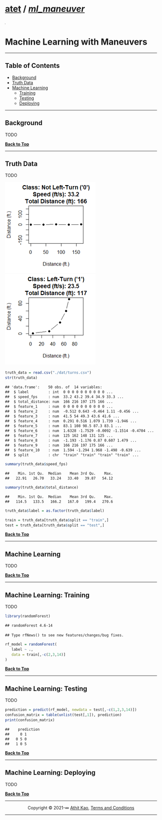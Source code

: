 
<a name="machine-learning-with-maneuvers"></a>

# [atet](https://github.com/atet) / [***ml\_maneuver***](https://github.com/atet/ml_maneuver#machine-learning-with-maneuvers)

[![](.img/placeholder.png)](#nolink)

# Machine Learning with Maneuvers

------------------------------------------------------------------------

<a name="table-of-contents"></a>

## Table of Contents

-   [Background](#background)
-   [Truth Data](#truth-data)
-   [Machine Learning](#machine-learning)
    -   [Training](#training)
    -   [Testing](#testing)
    -   [Deploying](#deploying)

------------------------------------------------------------------------

<a name="background"></a>

## Background

TODO

[**Back to Top**](#table-of-contents)

------------------------------------------------------------------------

<a name="truth-data"></a>

## Truth Data

TODO

[![](.img/f01.png)](#nolink) [![](.img/f02.png)](#nolink)

``` r
truth_data = read.csv("./dat/turns.csv")
str(truth_data)
```

    ## 'data.frame':    50 obs. of  14 variables:
    ##  $ label         : int  0 0 0 0 0 0 0 0 0 0 ...
    ##  $ speed_fps     : num  33.2 43.2 39.4 34.9 33.3 ...
    ##  $ total_distance: num  166 216 197 175 166 ...
    ##  $ feature_1     : num  0 0 0 0 0 0 0 0 0 0 ...
    ##  $ feature_2     : num  -0.512 0.643 -0.464 1.11 -0.456 ...
    ##  $ feature_3     : num  41.5 54 49.3 43.6 41.6 ...
    ##  $ feature_4     : num  0.291 0.516 1.079 1.739 -1.946 ...
    ##  $ feature_5     : num  83.1 108 98.5 87.3 83.1 ...
    ##  $ feature_6     : num  1.6328 -1.7529 -0.0092 -1.1514 -0.4704 ...
    ##  $ feature_7     : num  125 162 148 131 125 ...
    ##  $ feature_8     : num  -1.193 -1.176 0.87 0.607 1.479 ...
    ##  $ feature_9     : num  166 216 197 175 166 ...
    ##  $ feature_10    : num  1.594 -1.294 1.968 -1.498 -0.639 ...
    ##  $ split         : chr  "train" "train" "train" "train" ...

``` r
summary(truth_data$speed_fps)
```

    ##    Min. 1st Qu.  Median    Mean 3rd Qu.    Max. 
    ##   22.91   26.70   33.24   33.40   39.87   54.12

``` r
summary(truth_data$total_distance)
```

    ##    Min. 1st Qu.  Median    Mean 3rd Qu.    Max. 
    ##   114.5   133.5   166.2   167.0   199.4   270.6

``` r
truth_data$label = as.factor(truth_data$label)
```

``` r
train = truth_data[truth_data$split == "train",]
test = truth_data[truth_data$split == "test",]
```

[**Back to Top**](#table-of-contents)

------------------------------------------------------------------------

<a name="machine-learning"></a>

## Machine Learning

TODO

[**Back to Top**](#table-of-contents)

------------------------------------------------------------------------

<a name="training"></a>

## Machine Learning: Training

TODO

``` r
library(randomForest)
```

    ## randomForest 4.6-14

    ## Type rfNews() to see new features/changes/bug fixes.

``` r
rf_model = randomForest(
   label ~ .,
   data = train[,-c(2,3,14)]
)
```

[**Back to Top**](#table-of-contents)

------------------------------------------------------------------------

<a name="testing"></a>

## Machine Learning: Testing

TODO

``` r
prediction = predict(rf_model, newdata = test[,-c(1,2,3,14)])
confusion_matrix = table(unlist(test[,1]), prediction)
print(confusion_matrix)
```

    ##    prediction
    ##     0 1
    ##   0 5 0
    ##   1 0 5

[**Back to Top**](#table-of-contents)

------------------------------------------------------------------------

<a name="deploying"></a>

## Machine Learning: Deploying

TODO

[**Back to Top**](#table-of-contents)

------------------------------------------------------------------------

<p align="center">Copyright &copy; 2021-&infin; <a href="https://www.athitkao.com" target="_blank">Athit Kao</a>, <a href="https://www.athitkao.com/tos.html" target="_blank">Terms and Conditions</a></p>

------------------------------------------------------------------------
